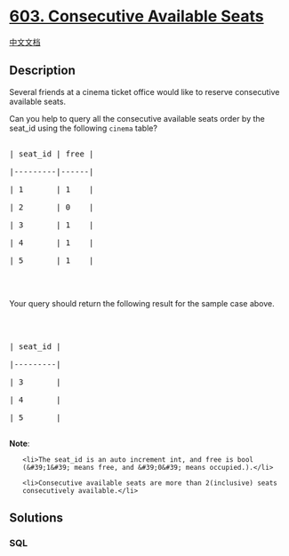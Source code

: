 # [603. Consecutive Available Seats](https://leetcode.com/problems/consecutive-available-seats)

[中文文档](/solution/0600-0699/0603.Consecutive%20Available%20Seats/README.md)

## Description

Several friends at a cinema ticket office would like to reserve consecutive available seats.<br />
Can you help to query all the consecutive available seats order by the seat_id using the following <code>cinema</code> table?
<pre>
| seat_id | free |
|---------|------|
| 1       | 1    |
| 2       | 0    |
| 3       | 1    |
| 4       | 1    |
| 5       | 1    |
</pre>

<p>&nbsp;</p>
Your query should return the following result for the sample case above.

<p>&nbsp;</p>

<pre>
| seat_id |
|---------|
| 3       |
| 4       |
| 5       |
</pre>
<b>Note</b>:

<ul>
	<li>The seat_id is an auto increment int, and free is bool (&#39;1&#39; means free, and &#39;0&#39; means occupied.).</li>
	<li>Consecutive available seats are more than 2(inclusive) seats consecutively available.</li>
</ul>


## Solutions

<!-- tabs:start -->

### **SQL**

```sql

```

<!-- tabs:end -->
